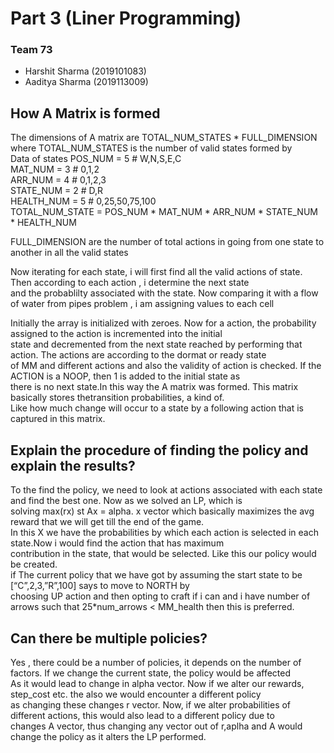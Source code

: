 # Part 3 (Liner Programming)

### Team 73
* Harshit Sharma (2019101083)
* Aaditya Sharma (2019113009)

## How A Matrix is formed
The dimensions of A matrix are TOTAL_NUM_STATES * FULL_DIMENSION  
where TOTAL_NUM_STATES is the number of valid states formed by   
Data of states
POS_NUM = 5       # W,N,S,E,C  
MAT_NUM = 3       # 0,1,2  
ARR_NUM = 4       # 0,1,2,3  
STATE_NUM = 2     # D,R  
HEALTH_NUM = 5    # 0,25,50,75,100  
TOTAL_NUM_STATE = POS_NUM * MAT_NUM * ARR_NUM * STATE_NUM * HEALTH_NUM  

FULL_DIMENSION are the number of total actions in going from one state to another in all the valid states  

Now iterating for each state, i will first find all the valid actions of state. Then according to each action , i determine the next state  
and the probablilty associated with the state. Now comparing it with a flow of water from pipes problem , i am assigning values to each cell  

Initially the array is initialized with zeroes. Now for a action, the probability assigned to the action is incremented into the initial  
state and decremented from the next state reached by performing that action. The actions are according to the dormat or ready state  
of MM and different actions and also the validity of action is checked. If the ACTION is a NOOP, then 1 is added to the initial state as  
there is no next state.In this way the A matrix was formed. This matrix basically stores thetransition probabilities, a kind of.  
Like how much change will occur to a state by a following action that is captured in this matrix.  

## Explain the procedure of finding the policy and explain the results?
To the find the policy, we need to look at actions associated with each state and find the best one. Now as we solved an LP, which is  
solving max(rx) st Ax = alpha. x vector which basically maximizes the avg reward that we will get till the end of the game.  
 In this X we have the probabilities by which each action is selected in each state.Now i would find the action that has maximum  
contribution in the state, that would be selected. Like this our policy would be created.  
if The current policy that we have got by assuming the start state to be [“C”,2,3,”R”,100] says to move to NORTH by  
choosing UP action and then opting to craft if i can and i have number of arrows such that 25*num_arrows < MM_health then this is preferred.  

## Can there be multiple policies?
Yes , there could be a number of policies, it depends on the number of factors. If we change the current state, the policy would be affected  
As it would lead to change in alpha vector. Now if we alter our rewards, step_cost etc. the also we would encounter a different policy   
as changing these changes r vector. Now, if we alter probabilities of different actions, this would also lead to a different policy due to   
changes A vector, thus changing any vector out of r,aplha and A would change the policy as it alters the LP performed.